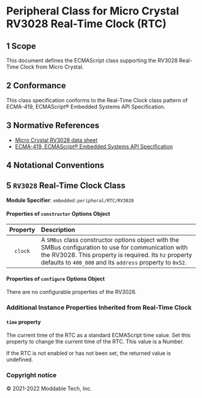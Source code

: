
# Peripheral Class for Micro Crystal RV3028 Real-Time Clock (RTC)

## 1 Scope

This document defines the ECMAScript class supporting the RV3028 Real-Time Clock from Micro Crystal.

## 2 Conformance

This class specification conforms to the Real-Time Clock class pattern of ECMA-419, ECMAScript® Embedded Systems API Specification.

## 3 Normative References

- [Micro Crystal RV3028 data sheet](https://www.microcrystal.com/fileadmin/Media/Products/RTC/App.Manual/RV-3028-C7_App-Manual.pdf)
- [ECMA-419, ECMAScript® Embedded Systems API Specification](https://419.ecma-international.org)

## 4 Notational Conventions

## 5 `RV3028` Real-Time Clock Class

**Module Specifier**: `embedded:peripheral/RTC/RV3028`


#### Properties of `constructor` Options Object

| Property | Description |
| :---: | :--- |
| `clock` | A `SMBus` class constructor options object with the SMBus configuration to use for communication with the RV3028. This property is required. Its `hz` property defaults to `400_000` and its `address` property to `0x52`.


#### Properties of `configure` Options Object

There are no configurable properties of the RV3028.

### Additional Instance Properties Inherited from Real-Time Clock

#### `time` property

The current time of the RTC as a standard ECMAScript time value. Set this property to change the current time of the RTC. This value is a Number.

If the RTC is not enabled or has not been set, the returned value is undefined.


### Copyright notice

© 2021-2022 Moddable Tech, Inc.
